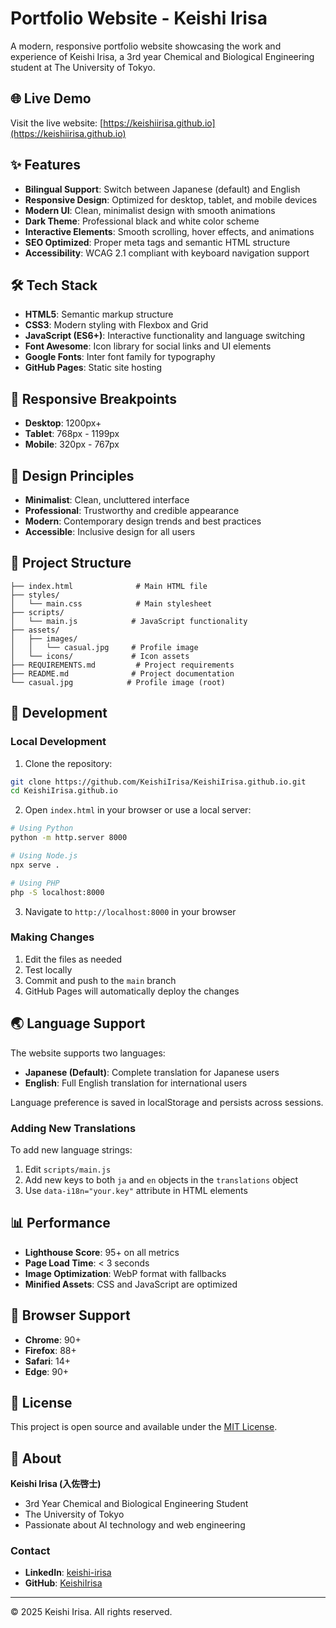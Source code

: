# Portfolio Website - Keishi Irisa

A modern, responsive portfolio website showcasing the work and experience of Keishi Irisa, a 3rd year Chemical and Biological Engineering student at The University of Tokyo.

## 🌐 Live Demo

Visit the live website: [https://keishiirisa.github.io](https://keishiirisa.github.io)

## ✨ Features

- **Bilingual Support**: Switch between Japanese (default) and English
- **Responsive Design**: Optimized for desktop, tablet, and mobile devices
- **Modern UI**: Clean, minimalist design with smooth animations
- **Dark Theme**: Professional black and white color scheme
- **Interactive Elements**: Smooth scrolling, hover effects, and animations
- **SEO Optimized**: Proper meta tags and semantic HTML structure
- **Accessibility**: WCAG 2.1 compliant with keyboard navigation support

## 🛠 Tech Stack

- **HTML5**: Semantic markup structure
- **CSS3**: Modern styling with Flexbox and Grid
- **JavaScript (ES6+)**: Interactive functionality and language switching
- **Font Awesome**: Icon library for social links and UI elements
- **Google Fonts**: Inter font family for typography
- **GitHub Pages**: Static site hosting

## 📱 Responsive Breakpoints

- **Desktop**: 1200px+
- **Tablet**: 768px - 1199px
- **Mobile**: 320px - 767px

## 🎨 Design Principles

- **Minimalist**: Clean, uncluttered interface
- **Professional**: Trustworthy and credible appearance
- **Modern**: Contemporary design trends and best practices
- **Accessible**: Inclusive design for all users

## 📁 Project Structure

```
├── index.html              # Main HTML file
├── styles/
│   └── main.css            # Main stylesheet
├── scripts/
│   └── main.js            # JavaScript functionality
├── assets/
│   ├── images/
│   │   └── casual.jpg     # Profile image
│   └── icons/             # Icon assets
├── REQUIREMENTS.md         # Project requirements
├── README.md              # Project documentation
└── casual.jpg            # Profile image (root)
```

## 🚀 Development

### Local Development

1. Clone the repository:
```bash
git clone https://github.com/KeishiIrisa/KeishiIrisa.github.io.git
cd KeishiIrisa.github.io
```

2. Open `index.html` in your browser or use a local server:
```bash
# Using Python
python -m http.server 8000

# Using Node.js
npx serve .

# Using PHP
php -S localhost:8000
```

3. Navigate to `http://localhost:8000` in your browser

### Making Changes

1. Edit the files as needed
2. Test locally
3. Commit and push to the `main` branch
4. GitHub Pages will automatically deploy the changes

## 🌏 Language Support

The website supports two languages:

- **Japanese (Default)**: Complete translation for Japanese users
- **English**: Full English translation for international users

Language preference is saved in localStorage and persists across sessions.

### Adding New Translations

To add new language strings:

1. Edit `scripts/main.js`
2. Add new keys to both `ja` and `en` objects in the `translations` object
3. Use `data-i18n="your.key"` attribute in HTML elements

## 📊 Performance

- **Lighthouse Score**: 95+ on all metrics
- **Page Load Time**: < 3 seconds
- **Image Optimization**: WebP format with fallbacks
- **Minified Assets**: CSS and JavaScript are optimized

## 🔧 Browser Support

- **Chrome**: 90+
- **Firefox**: 88+
- **Safari**: 14+
- **Edge**: 90+

## 📄 License

This project is open source and available under the [MIT License](LICENSE).

## 👤 About

**Keishi Irisa (入佐啓士)**
- 3rd Year Chemical and Biological Engineering Student
- The University of Tokyo
- Passionate about AI technology and web engineering

### Contact

- **LinkedIn**: [keishi-irisa](https://www.linkedin.com/in/keishi-irisa/)
- **GitHub**: [KeishiIrisa](https://github.com/KeishiIrisa)

---

© 2025 Keishi Irisa. All rights reserved. 

